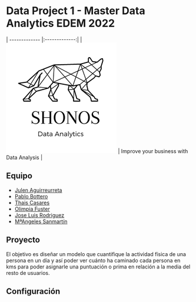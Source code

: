 # Data Project 1 - Master Data Analytics EDEM 2022


| ------------- |:-------------:|
| ![](https://github.com/aloa04/dataproject-1/blob/main/logo/logo_shonos.png?raw=true)      | Improve your business with Data Analysis |


## Equipo

- [Julen Aguirreurreta](https://github.com/juagvi)
- [Pablo Bottero](https://github.com/aloa04)
- [Thais Casares](https://github.com/thais1987)
- [Olimpia Fuster](https://github.com/olimpiaf99)
- [Jose Luis Rodriguez](https://github.com/joselra98)
- [MªAngeles Sanmartín](https://github.com/mac-sanmartin)



## Proyecto

El objetivo es diseñar un modelo que cuantifique la actividad física de una persona en un día y así poder ver cuánto ha caminado cada persona en kms para poder asignarle una puntuación o prima en relación a la media del resto de usuarios.



## Configuración
